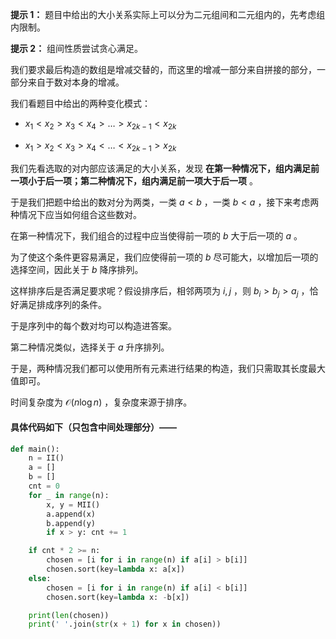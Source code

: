**提示 1：** 题目中给出的大小关系实际上可以分为二元组间和二元组内的，先考虑组内限制。

**提示 2：** 组间性质尝试贪心满足。

我们要求最后构造的数组是增减交替的，而这里的增减一部分来自拼接的部分，一部分来自于数对本身的增减。

我们看题目中给出的两种变化模式：

- $x_1\lt x_2\gt x_3\lt x_4\gt\dots\gt x_{2k-1}\lt x_{2k}$

- $x_1\gt x_2\lt x_3\gt x_4\lt\dots\lt x_{2k-1}\gt x_{2k}$

我们先看选取的对内部应该满足的大小关系，发现 **在第一种情况下，组内满足前一项小于后一项；第二种情况下，组内满足前一项大于后一项** 。

于是我们把题中给出的数对分为两类，一类 $a\lt b$ ，一类 $b\lt a$ ，接下来考虑两种情况下应当如何组合这些数对。

在第一种情况下，我们组合的过程中应当使得前一项的 $b$ 大于后一项的 $a$ 。

为了使这个条件更容易满足，我们应使得前一项的 $b$ 尽可能大，以增加后一项的选择空间，因此关于 $b$ 降序排列。

这样排序后是否满足要求呢？假设排序后，相邻两项为 $i, j$ ，则 $b_i\gt b_j\gt a_j$ ，恰好满足排成序列的条件。

于是序列中的每个数对均可以构造进答案。

第二种情况类似，选择关于 $a$ 升序排列。

于是，两种情况我们都可以使用所有元素进行结果的构造，我们只需取其长度最大值即可。

时间复杂度为 $\mathcal{O}(n\log n)$ ，复杂度来源于排序。

#### 具体代码如下（只包含中间处理部分）——

```Python []
def main():
    n = II()
    a = []
    b = []
    cnt = 0
    for _ in range(n):
        x, y = MII()
        a.append(x)
        b.append(y)
        if x > y: cnt += 1

    if cnt * 2 >= n:
        chosen = [i for i in range(n) if a[i] > b[i]]
        chosen.sort(key=lambda x: a[x])
    else:
        chosen = [i for i in range(n) if a[i] < b[i]]
        chosen.sort(key=lambda x: -b[x])

    print(len(chosen))
    print(' '.join(str(x + 1) for x in chosen))
```